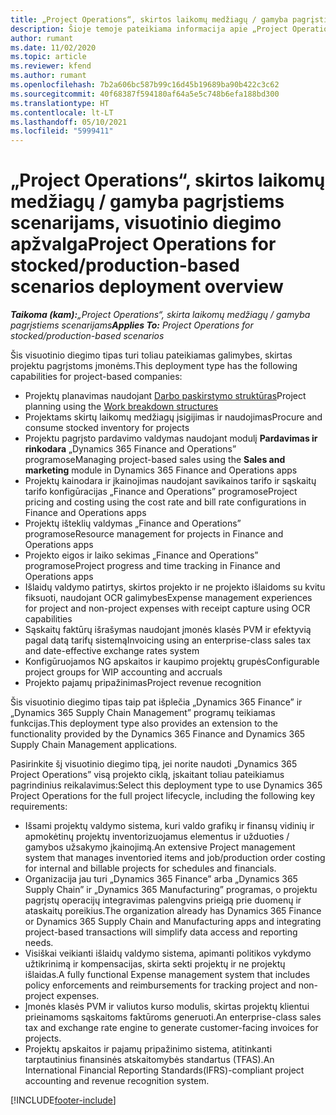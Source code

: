 ```yaml
---
title: „Project Operations“, skirtos laikomų medžiagų / gamyba pagrįstiems scenarijams, visuotinio diegimo apžvalga
description: Šioje temoje pateikiama informacija apie „Project Operations“, skirtos laikomų medžiagų / gamyba pagrįstiems scenarijams, visuotinio diegimo tipą.
author: rumant
ms.date: 11/02/2020
ms.topic: article
ms.reviewer: kfend
ms.author: rumant
ms.openlocfilehash: 7b2a606bc587b99c16d45b19689ba90b422c3c62
ms.sourcegitcommit: 40f68387f594180af64a5e5c748b6efa188bd300
ms.translationtype: HT
ms.contentlocale: lt-LT
ms.lasthandoff: 05/10/2021
ms.locfileid: "5999411"
---
```

# <a name="project-operations-for-stockedproduction-based-scenarios-deployment-overview"></a><span data-ttu-id="a8f11-103">„Project Operations“, skirtos laikomų medžiagų / gamyba pagrįstiems scenarijams, visuotinio diegimo apžvalga</span><span class="sxs-lookup"><span data-stu-id="a8f11-103">Project Operations for stocked/production-based scenarios deployment overview</span></span>

<span data-ttu-id="a8f11-104">_**Taikoma (kam):**„Project Operations“, skirta laikomų medžiagų / gamyba pagrįstiems scenarijams_</span><span class="sxs-lookup"><span data-stu-id="a8f11-104">_**Applies To:** Project Operations for stocked/production-based scenarios_</span></span>


<span data-ttu-id="a8f11-105">Šis visuotinio diegimo tipas turi toliau pateikiamas galimybes, skirtas projektu pagrįstoms įmonėms.</span><span class="sxs-lookup"><span data-stu-id="a8f11-105">This deployment type has the following capabilities for project-based companies:</span></span>

- <span data-ttu-id="a8f11-106">Projektų planavimas naudojant [Darbo paskirstymo struktūras](work-breakdown-structures.md)</span><span class="sxs-lookup"><span data-stu-id="a8f11-106">Project planning using the [Work breakdown structures](work-breakdown-structures.md)</span></span>
- <span data-ttu-id="a8f11-107">Projektams skirtų laikomų medžiagų įsigijimas ir naudojimas</span><span class="sxs-lookup"><span data-stu-id="a8f11-107">Procure and consume stocked inventory for projects</span></span>
- <span data-ttu-id="a8f11-108">Projektu pagrįsto pardavimo valdymas naudojant modulį **Pardavimas ir rinkodara** „Dynamics 365 Finance and Operations” programose</span><span class="sxs-lookup"><span data-stu-id="a8f11-108">Managing project-based sales using the **Sales and marketing** module in Dynamics 365 Finance and Operations apps</span></span>
- <span data-ttu-id="a8f11-109">Projektų kainodara ir įkainojimas naudojant savikainos tarifo ir sąskaitų tarifo konfigūracijas „Finance and Operations” programose</span><span class="sxs-lookup"><span data-stu-id="a8f11-109">Project pricing and costing using the cost rate and bill rate configurations in Finance and Operations apps</span></span>
- <span data-ttu-id="a8f11-110">Projektų išteklių valdymas „Finance and Operations” programose</span><span class="sxs-lookup"><span data-stu-id="a8f11-110">Resource management for projects in Finance and Operations apps</span></span>
- <span data-ttu-id="a8f11-111">Projekto eigos ir laiko sekimas „Finance and Operations” programose</span><span class="sxs-lookup"><span data-stu-id="a8f11-111">Project progress and time tracking in Finance and Operations apps</span></span>
- <span data-ttu-id="a8f11-112">Išlaidų valdymo patirtys, skirtos projekto ir ne projekto išlaidoms su kvitu fiksuoti, naudojant OCR galimybes</span><span class="sxs-lookup"><span data-stu-id="a8f11-112">Expense management experiences for project and non-project expenses with receipt capture using OCR capabilities</span></span>
- <span data-ttu-id="a8f11-113">Sąskaitų faktūrų išrašymas naudojant įmonės klasės PVM ir efektyvią pagal datą tarifų sistemą</span><span class="sxs-lookup"><span data-stu-id="a8f11-113">Invoicing using an enterprise-class sales tax and date-effective exchange rates system</span></span>
- <span data-ttu-id="a8f11-114">Konfigūruojamos NG apskaitos ir kaupimo projektų grupės</span><span class="sxs-lookup"><span data-stu-id="a8f11-114">Configurable project groups for WIP accounting and accruals</span></span>
- <span data-ttu-id="a8f11-115">Projekto pajamų pripažinimas</span><span class="sxs-lookup"><span data-stu-id="a8f11-115">Project revenue recognition</span></span>

<span data-ttu-id="a8f11-116">Šis visuotinio diegimo tipas taip pat išplečia „Dynamics 365 Finance” ir „Dynamics 365 Supply Chain Management” programų teikiamas funkcijas.</span><span class="sxs-lookup"><span data-stu-id="a8f11-116">This deployment type also provides an extension to the functionality provided by the Dynamics 365 Finance and Dynamics 365 Supply Chain Management applications.</span></span>

<span data-ttu-id="a8f11-117">Pasirinkite šį visuotinio diegimo tipą, jei norite naudoti „Dynamics 365 Project Operations” visą projekto ciklą, įskaitant toliau pateikiamus pagrindinius reikalavimus:</span><span class="sxs-lookup"><span data-stu-id="a8f11-117">Select this deployment type to use Dynamics 365 Project Operations for the full project lifecycle, including the following key requirements:</span></span>

- <span data-ttu-id="a8f11-118">Išsami projektų valdymo sistema, kuri valdo grafikų ir finansų vidinių ir apmokėtinų projektų inventorizuojamus elementus ir užduoties / gamybos užsakymo įkainojimą.</span><span class="sxs-lookup"><span data-stu-id="a8f11-118">An extensive Project management system that manages inventoried items and job/production order costing for internal and billable projects for schedules and financials.</span></span>
- <span data-ttu-id="a8f11-119">Organizacija jau turi „Dynamics 365 Finance” arba „Dynamics 365 Supply Chain” ir „Dynamics 365 Manufacturing” programas, o projektu pagrįstų operacijų integravimas palengvins prieigą prie duomenų ir ataskaitų poreikius.</span><span class="sxs-lookup"><span data-stu-id="a8f11-119">The organization already has Dynamics 365 Finance or Dynamics 365 Supply Chain and Manufacturing apps and integrating project-based transactions will simplify data access and reporting needs.</span></span>
- <span data-ttu-id="a8f11-120">Visiškai veikianti išlaidų valdymo sistema, apimanti politikos vykdymo užtikrinimą ir kompensacijas, skirta sekti projektų ir ne projektų išlaidas.</span><span class="sxs-lookup"><span data-stu-id="a8f11-120">A fully functional Expense management system that includes policy enforcements and reimbursements for tracking project and non-project expenses.</span></span>
- <span data-ttu-id="a8f11-121">Įmonės klasės PVM ir valiutos kurso modulis, skirtas projektų klientui prieinamoms sąskaitoms faktūroms generuoti.</span><span class="sxs-lookup"><span data-stu-id="a8f11-121">An enterprise-class sales tax and exchange rate engine to generate customer-facing invoices for projects.</span></span>
- <span data-ttu-id="a8f11-122">Projektų apskaitos ir pajamų pripažinimo sistema, atitinkanti tarptautinius finansinės atskaitomybės standartus (TFAS).</span><span class="sxs-lookup"><span data-stu-id="a8f11-122">An International Financial Reporting Standards(IFRS)-compliant project accounting and revenue recognition system.</span></span>



[!INCLUDE[footer-include](../includes/footer-banner.md)]